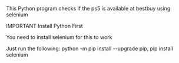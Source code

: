 This Python program checks if the ps5 is available
at bestbuy using selenium

IMPORTANT
Install Python First

You need to install selenium for this to work

Just run the following:
	python -m pip install --upgrade pip,
	pip install selenium 
